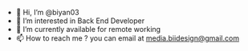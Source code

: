 - 👋 Hi, I’m @biyan03
- 👀 I’m interested in Back End Developer
- 🌱 I’m currently available for remote working
- 📫 How to reach me ? you can email at media.biidesign@gmail.com

<!---
biyan03/biyan03 is a ✨ special ✨ repository because its `README.md` (this file) appears on your GitHub profile.
You can click the Preview link to take a look at your changes.
--->
